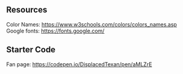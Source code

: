 ## Resources
Color Names: https://www.w3schools.com/colors/colors_names.asp \
Google fonts: https://fonts.google.com/

## Starter Code
Fan page: https://codepen.io/DisplacedTexan/pen/aMLZrE

